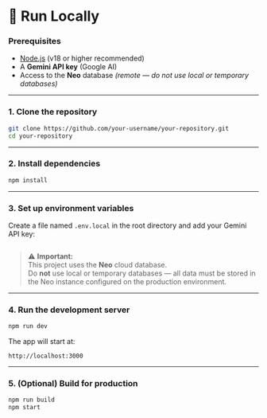 # 🚀 Run Locally

### **Prerequisites**
- [Node.js](https://nodejs.org/) (v18 or higher recommended)  
- A **Gemini API key** (Google AI)  
- Access to the **Neo** database *(remote — do not use local or temporary databases)*

---

### **1. Clone the repository**
```bash
git clone https://github.com/your-username/your-repository.git
cd your-repository
```

---

### **2. Install dependencies**
```bash
npm install
```

---

### **3. Set up environment variables**
Create a file named `.env.local` in the root directory and add your Gemini API key:

```
```

> ⚠️ **Important:**  
> This project uses the **Neo** cloud database.  
> Do **not** use local or temporary databases — all data must be stored in the Neo instance configured on the production environment.

---

### **4. Run the development server**
```bash
npm run dev
```

The app will start at:
```
http://localhost:3000
```

---

### **5. (Optional) Build for production**
```bash
npm run build
npm start
```
